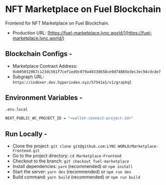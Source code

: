 # NFT Marketplace on Fuel Blockchain

Frontend for NFT Marketplace on Fuel Blockchain.

- Production URL: [https://fuel-marketplace.lync.world/](https://fuel-marketplace.lync.world/)

## Blockchain Configs -

- Marketplace Contract Address: `0xb05032967c123dc561f7cef1ed9c079a4833d658ce9d74885e3ec3ec94cdcde7`
- Subgraph URL: `https://indexer.dev.hyperindex.xyz/57541e1/v1/graphql`

## Environment Variables -

```bash
.env.local

NEXT_PUBLIC_WC_PROJECT_ID = "<wallet-connect-project-id>"
```

## Run Locally -

- Clone the project: `git clone git@github.com:LYNC-WORLD/Marketplace-Frontend.git`
- Go to the project directory: `cd Marketplace-Frontend`
- Checkout to the branch: `git checkout fuel-marketplace`
- Install dependencies: `yarn` (recommended) or `npm install`
- Start the server: `yarn dev` (recommended) or `npm run dev`
- Build command: `yarn build` (recommended) or `npm run build`
